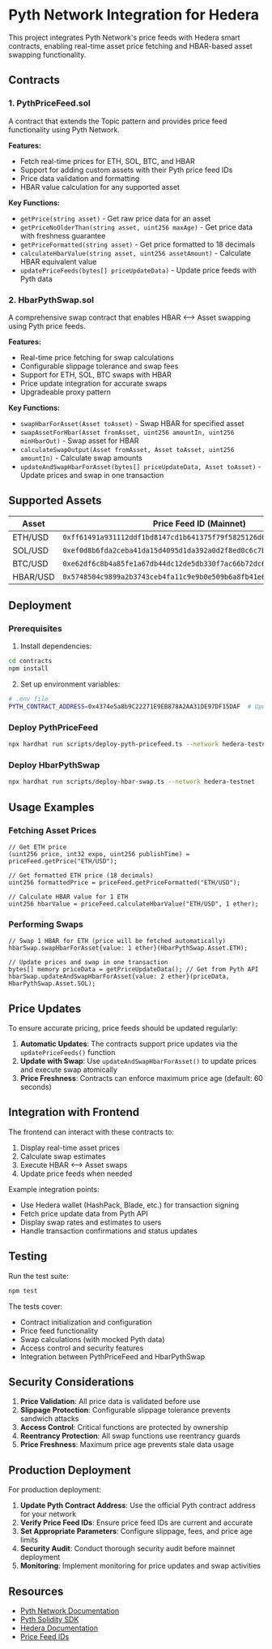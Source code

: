# Pyth Network Integration for Hedera

This project integrates Pyth Network's price feeds with Hedera smart contracts, enabling real-time asset price fetching and HBAR-based asset swapping functionality.

## Contracts

### 1. PythPriceFeed.sol
A contract that extends the Topic pattern and provides price feed functionality using Pyth Network.

**Features:**
- Fetch real-time prices for ETH, SOL, BTC, and HBAR
- Support for adding custom assets with their Pyth price feed IDs
- Price data validation and formatting
- HBAR value calculation for any supported asset

**Key Functions:**
- `getPrice(string asset)` - Get raw price data for an asset
- `getPriceNoOlderThan(string asset, uint256 maxAge)` - Get price data with freshness guarantee
- `getPriceFormatted(string asset)` - Get price formatted to 18 decimals
- `calculateHbarValue(string asset, uint256 assetAmount)` - Calculate HBAR equivalent value
- `updatePriceFeeds(bytes[] priceUpdateData)` - Update price feeds with Pyth data

### 2. HbarPythSwap.sol
A comprehensive swap contract that enables HBAR ⟷ Asset swapping using Pyth price feeds.

**Features:**
- Real-time price fetching for swap calculations
- Configurable slippage tolerance and swap fees
- Support for ETH, SOL, BTC swaps with HBAR
- Price update integration for accurate swaps
- Upgradeable proxy pattern

**Key Functions:**
- `swapHbarForAsset(Asset toAsset)` - Swap HBAR for specified asset
- `swapAssetForHbar(Asset fromAsset, uint256 amountIn, uint256 minHbarOut)` - Swap asset for HBAR
- `calculateSwapOutput(Asset fromAsset, Asset toAsset, uint256 amountIn)` - Calculate swap amounts
- `updateAndSwapHbarForAsset(bytes[] priceUpdateData, Asset toAsset)` - Update prices and swap in one transaction

## Supported Assets

| Asset | Price Feed ID (Mainnet) |
|-------|------------------------|
| ETH/USD | `0xff61491a931112ddf1bd8147cd1b641375f79f5825126d665480874634fd0ace` |
| SOL/USD | `0xef0d8b6fda2ceba41da15d4095d1da392a0d2f8ed0c6c7bc0f4cfac8c280b56d` |
| BTC/USD | `0xe62df6c8b4a85fe1a67db44dc12de5db330f7ac66b72dc658afedf0f4a415b43` |
| HBAR/USD | `0x5748504c9899a2b3743ceb4fa11c9e9b0e509b6a8fb41e6c1e19e72b3d90fb7` |

## Deployment

### Prerequisites
1. Install dependencies:
```bash
cd contracts
npm install
```

2. Set up environment variables:
```bash
# .env file
PYTH_CONTRACT_ADDRESS=0x4374e5a8b9C22271E9EB878A2AA31DE97DF15DAF  # Update with actual Pyth address
```

### Deploy PythPriceFeed
```bash
npx hardhat run scripts/deploy-pyth-pricefeed.ts --network hedera-testnet
```

### Deploy HbarPythSwap
```bash
npx hardhat run scripts/deploy-hbar-swap.ts --network hedera-testnet
```

## Usage Examples

### Fetching Asset Prices
```solidity
// Get ETH price
(uint256 price, int32 expo, uint256 publishTime) = priceFeed.getPrice("ETH/USD");

// Get formatted ETH price (18 decimals)
uint256 formattedPrice = priceFeed.getPriceFormatted("ETH/USD");

// Calculate HBAR value for 1 ETH
uint256 hbarValue = priceFeed.calculateHbarValue("ETH/USD", 1 ether);
```

### Performing Swaps
```solidity
// Swap 1 HBAR for ETH (price will be fetched automatically)
hbarSwap.swapHbarForAsset{value: 1 ether}(HbarPythSwap.Asset.ETH);

// Update prices and swap in one transaction
bytes[] memory priceData = getPriceUpdateData(); // Get from Pyth API
hbarSwap.updateAndSwapHbarForAsset{value: 2 ether}(priceData, HbarPythSwap.Asset.SOL);
```

## Price Updates

To ensure accurate pricing, price feeds should be updated regularly:

1. **Automatic Updates**: The contracts support price updates via the `updatePriceFeeds()` function
2. **Update with Swap**: Use `updateAndSwapHbarForAsset()` to update prices and execute swap atomically
3. **Price Freshness**: Contracts can enforce maximum price age (default: 60 seconds)

## Integration with Frontend

The frontend can interact with these contracts to:
1. Display real-time asset prices
2. Calculate swap estimates
3. Execute HBAR ⟷ Asset swaps
4. Update price feeds when needed

Example integration points:
- Use Hedera wallet (HashPack, Blade, etc.) for transaction signing
- Fetch price update data from Pyth API
- Display swap rates and estimates to users
- Handle transaction confirmations and status updates

## Testing

Run the test suite:
```bash
npm test
```

The tests cover:
- Contract initialization and configuration
- Price feed functionality
- Swap calculations (with mocked Pyth data)
- Access control and security features
- Integration between PythPriceFeed and HbarPythSwap

## Security Considerations

1. **Price Validation**: All price data is validated before use
2. **Slippage Protection**: Configurable slippage tolerance prevents sandwich attacks
3. **Access Control**: Critical functions are protected by ownership
4. **Reentrancy Protection**: All swap functions use reentrancy guards
5. **Price Freshness**: Maximum price age prevents stale data usage

## Production Deployment

For production deployment:

1. **Update Pyth Contract Address**: Use the official Pyth contract address for your network
2. **Verify Price Feed IDs**: Ensure price feed IDs are current and accurate
3. **Set Appropriate Parameters**: Configure slippage, fees, and price age limits
4. **Security Audit**: Conduct thorough security audit before mainnet deployment
5. **Monitoring**: Implement monitoring for price updates and swap activities

## Resources

- [Pyth Network Documentation](https://docs.pyth.network/)
- [Pyth Solidity SDK](https://github.com/pyth-network/pyth-sdk-solidity)
- [Hedera Documentation](https://docs.hedera.com/)
- [Price Feed IDs](https://pyth.network/developers/price-feed-ids)